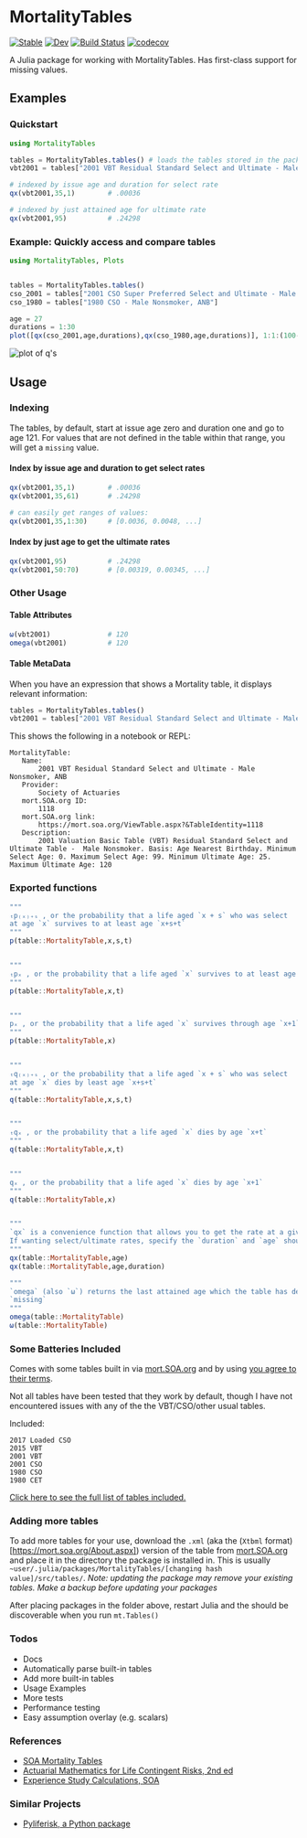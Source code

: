# MortalityTables

[![Stable](https://img.shields.io/badge/docs-stable-blue.svg)](https://alecloudenback.github.io/MortalityTables.jl/stable)
[![Dev](https://img.shields.io/badge/docs-dev-blue.svg)](https://alecloudenback.github.io/MortalityTables.jl/dev)
[![Build Status](https://travis-ci.com/JuliaActuary/MortalityTables.jl.svg?branch=master)](https://travis-ci.com/JuliaActuary/MortalityTables.jl)
[![codecov](https://codecov.io/gh/JuliaActuary/MortalityTables.jl/branch/master/graph/badge.svg)](https://codecov.io/gh/JuliaActuary/MortalityTables.jl)

A Julia package for working with MortalityTables. Has first-class support for missing values.

## Examples
### Quickstart

```julia
using MortalityTables

tables = MortalityTables.tables() # loads the tables stored in the package folder
vbt2001 = tables["2001 VBT Residual Standard Select and Ultimate - Male Nonsmoker, ANB"]

# indexed by issue age and duration for select rate
qx(vbt2001,35,1)        # .00036

# indexed by just attained age for ultimate rate
qx(vbt2001,95)          # .24298
```

### Example: Quickly access and compare tables
```julia
using MortalityTables, Plots


tables = MortalityTables.tables()
cso_2001 = tables["2001 CSO Super Preferred Select and Ultimate - Male Nonsmoker, ANB"]
cso_1980 = tables["1980 CSO - Male Nonsmoker, ANB"]

age = 27
durations = 1:30
plot([qx(cso_2001,age,durations),qx(cso_1980,age,durations)], 1:1:(100-age),label = ["2001 CSO M SuperPref NS" "1980 CSO M NS"], plot_title = ["Comparison of 1980 and 2001 CSO"])
```
![plot of q's](https://i.imgur.com/gKqsSro.png)

## Usage

### Indexing

The tables, by default, start at issue age zero and duration one and go to age 121. For values that are not defined in the table within that range, you will get
a `missing` value.

#### Index by issue age and duration to get select rates

```julia
qx(vbt2001,35,1)        # .00036
qx(vbt2001,35,61)       # .24298

# can easily get ranges of values:
qx(vbt2001,35,1:30)     # [0.0036, 0.0048, ...]
```

#### Index by just age to get the ultimate rates
```julia
qx(vbt2001,95)          # .24298
qx(vbt2001,50:70)       # [0.00319, 0.00345, ...]
```

### Other Usage

#### Table Attributes
```julia
ω(vbt2001)              # 120
omega(vbt2001)          # 120
```

#### Table MetaData

When you have an expression that shows a Mortality table, it displays relevant information:

```julia
tables = MortalityTables.tables()
vbt2001 = tables["2001 VBT Residual Standard Select and Ultimate - Male Nonsmoker, ANB"]
```

This shows the following in a notebook or REPL:

```
MortalityTable:
   Name:
       2001 VBT Residual Standard Select and Ultimate - Male Nonsmoker, ANB
   Provider:
       Society of Actuaries
   mort.SOA.org ID:
       1118
   mort.SOA.org link:
       https://mort.soa.org/ViewTable.aspx?&TableIdentity=1118
   Description:
       2001 Valuation Basic Table (VBT) Residual Standard Select and Ultimate Table -  Male Nonsmoker. Basis: Age Nearest Birthday. Minimum Select Age: 0. Maximum Select Age: 99. Minimum Ultimate Age: 25. Maximum Ultimate Age: 120
```

### Exported functions
```julia
"""
ₜp₍ₓ₎₊ₛ , or the probability that a life aged `x + s` who was select
at age `x` survives to at least age `x+s+t`
"""
p(table::MortalityTable,x,s,t)


"""
ₜpₓ , or the probability that a life aged `x` survives to at least age `t`
"""
p(table::MortalityTable,x,t)


"""
pₓ , or the probability that a life aged `x` survives through age `x+1`
"""
p(table::MortalityTable,x)


"""
ₜq₍ₓ₎₊ₛ , or the probability that a life aged `x + s` who was select
at age `x` dies by least age `x+s+t`
"""
q(table::MortalityTable,x,s,t)


"""
ₜqₓ , or the probability that a life aged `x` dies by age `x+t`
"""
q(table::MortalityTable,x,t)


"""
qₓ , or the probability that a life aged `x` dies by age `x+1`
"""
q(table::MortalityTable,x)


"""
`qx` is a convenience function that allows you to get the rate at a given `age`.
If wanting select/ultimate rates, specify the `duration` and `age` should be the issue age.
"""
qx(table::MortalityTable,age)
qx(table::MortalityTable,age,duration)

"""
`omega` (also `ω`) returns the last attained age which the table has defined (ie not including)
`missing`
"""
omega(table::MortalityTable)
ω(table::MortalityTable)
```

### Some Batteries Included

Comes with some tables built in via [mort.SOA.org](https://mort.soa.org) and by using [you agree to their terms](https://mort.soa.org/TermsOfUse.aspx).

Not all tables have been tested that they work by default, though I have not encountered issues with any of the the VBT/CSO/other usual tables.

Included:
```
2017 Loaded CSO
2015 VBT
2001 VBT
2001 CSO
1980 CSO
1980 CET
```

[Click here to see the full list of tables included.](BundledTables.md)



### Adding more tables

To add more tables for your use, download the `.xml` (aka the (`Xtbml` format)[https://mort.soa.org/About.aspx]) version of the table from [mort.SOA.org](https://mort.soa.org) and place it in the directory the package is installed in. This is usually `~user/.julia/packages/MortalityTables/[changing hash value]/src/tables/`. *Note: updating the package may remove your existing tables. Make a backup before updating your packages*

After placing packages in the folder above, restart Julia and the should be discoverable when you run `mt.Tables()`

### Todos

- Docs
- Automatically parse built-in tables
- Add more built-in tables
- Usage Examples
- More tests
- Performance testing
- Easy assumption overlay (e.g. scalars)


### References
- [SOA Mortality Tables](https://mort.soa.org/)
- [Actuarial Mathematics for Life Contingent Risks, 2nd ed](https://www.cambridge.org/vi/academic/subjects/statistics-probability/statistics-econometrics-finance-and-insurance/actuarial-mathematics-life-contingent-risks-2nd-edition?format=HB)
- [Experience Study Calculations, SOA](https://www.soa.org/globalassets/assets/Files/Research/2016-10-experience-study-calculations.pdf)

### Similar Projects
 - [Pyliferisk, a Python package](https://github.com/franciscogarate/pyliferisk)
